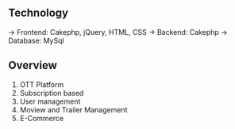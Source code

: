 ## Technology

-> Frontend: Cakephp, jQuery, HTML, CSS
-> Backend: Cakephp
-> Database: MySql


## Overview

1. OTT Platform
2. Subscription based
3. User management
4. Moview and Trailer Management
5. E-Commerce
